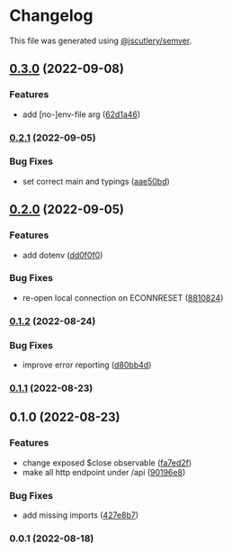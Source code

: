 # Changelog

This file was generated using [@jscutlery/semver](https://github.com/jscutlery/semver).

## [0.3.0](https://github.com/mondaycom/tunnel/compare/tunnel-0.2.1...tunnel-0.3.0) (2022-09-08)


### Features

* add [no-]env-file arg ([62d1a46](https://github.com/mondaycom/tunnel/commit/62d1a46f3ada17dffedf9bb4a9b10c08ac07c4c4))

### [0.2.1](https://github.com/mondaycom/tunnel/compare/tunnel-0.2.0...tunnel-0.2.1) (2022-09-05)


### Bug Fixes

* set correct main and typings ([aae50bd](https://github.com/mondaycom/tunnel/commit/aae50bd73557ba49139ad95301351c52f33e01f6))

## [0.2.0](https://github.com/mondaycom/tunnel/compare/tunnel-0.1.2...tunnel-0.2.0) (2022-09-05)


### Features

* add dotenv ([dd0f0f0](https://github.com/mondaycom/tunnel/commit/dd0f0f005b6a4cf975aa303d72fd3ccc373b1b9c))


### Bug Fixes

* re-open local connection on ECONNRESET ([8810824](https://github.com/mondaycom/tunnel/commit/8810824e69647aa82eb4ddd4c6d2d0543c23e69d))

### [0.1.2](https://github.com/mondaycom/tunnel/compare/tunnel-0.1.1...tunnel-0.1.2) (2022-08-24)


### Bug Fixes

* improve error reporting ([d80bb4d](https://github.com/mondaycom/tunnel/commit/d80bb4d702e4a7c2a40882d89c83565e967a1e74))

### [0.1.1](https://github.com/mondaycom/tunnel/compare/tunnel-0.1.0...tunnel-0.1.1) (2022-08-23)

## 0.1.0 (2022-08-23)


### Features

* change exposed $close observable ([fa7ed2f](https://github.com/mondaycom/tunnel/commit/fa7ed2f9e030a4b4582c1dcbce38a977f2eb70f4))
* make all http endpoint under /api ([90196e8](https://github.com/mondaycom/tunnel/commit/90196e8b347326bd4e14b3436ed0d40c7b965f20))


### Bug Fixes

* add missing imports ([427e8b7](https://github.com/mondaycom/tunnel/commit/427e8b75b14f265b9b5770d0940de74d6d6911c5))

### 0.0.1 (2022-08-18)
